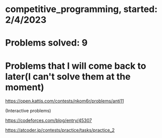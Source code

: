 # competitive_programming, started: 2/4/2023

# Problems solved: 9

# Problems that I will come back to later(I can't solve them at the moment)

https://open.kattis.com/contests/nkom6r/problems/anti11

(Interactive problems)

https://codeforces.com/blog/entry/45307

https://atcoder.jp/contests/practice/tasks/practice_2

